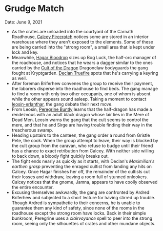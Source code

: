 # Grudge Match

Date: June 9, 2021

- As the crates are unloaded into the courtyard of the Carnath Roadhouse, [Calcey Firecrotch](../Characters/Calcey%20Firecrotch/%21index.md) notices some are stored in an interior warehouse where they aren't exposed to the elements. Some of these are being carried into the "strong room", a small area that is kept under lock and key.
- Meanwhile, [Hagar Bloodrop](../Characters/Hagar%20Bloodrop/%21index.md) sizes up Bog Luck, the half-orc manager of the roadhouse, and notices that he wears a dagger similar to the ones carried by the [Cult of the Dragon](../factions/Cult%20of%20the%20Dragon.md) Dragonclaw bodyguards the gang fought at Kryptgarden. [Declan Truefire](../Characters/Declan%20Truefire/%21index.md) spots that he's carrying a keyring as well.
- After foreman Briferhew convenes the group to receive their payment, the laborers disperse into the roadhouse to find beds. The gang manage to find a room with only two other occupants, one of whom is absent while the other appears sound asleep. Taking a moment to contact [leosin-erlanthar](../npcs/leosin-erlanthar.md), the gang debate their next move.
- From Leosin, [Peregrine Buntly](../Characters/Peregrine%20Buntly/%21index.md) learns that the half-dragon has made a rendezvous with an adult black dragon whose lair lies in the Mere of Dead Men. Leosin warns the gang that the cult seems to control the mere, and that he and Sirge are having trouble finding their way in the treacherous swamp.
- Heading upstairs to the canteen, the gang order a round from Gristle Pete, the cook. When the group attempt to leave, their way is blocked by the cult group from the caravan, who refuse to budge until their friend has a chance to exact retribution from Calcey. With neither side willing to back down, a bloody fight quickly breaks out.
- The fight ends nearly as quickly as it starts, with Declan's *Maximilian's earthen grasp* preventing the enraged cultist from landing any hits on Calcey. Once Hagar finishes her off, the remainder of the cultists cut their losses and withdraw, leaving a room full of stunned onlookers. Calcey notices that the gnome, Jamna, appears to have coolly observed the entire encounter.
- Excusing themselves awkwardly, the gang are confronted by Ardred Briferhew and subjected to a short lecture for having stirred up trouble. Though Ardred is sympathetic to their concerns, he is unable to guarantee them any kind of safety, since none of the rooms in the roadhouse except the strong room have locks. Back in their simple bunkroom, Peregrine uses a *clairvoyance* spell to peer into the strong room, seeing only the silhouettes of crates and other mundane objects.